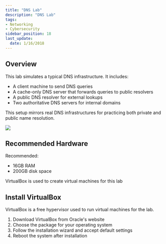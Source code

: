 ```yaml
---
title: "DNS Lab"
description: "DNS Lab"
tags: 
- Networking
- Cybersecurity
sidebar_position: 18
last_update:
  date: 1/16/2018
---
```




## Overview

This lab simulates a typical DNS infrastructure. It includes:

- A client machine to send DNS queries
- A cache-only DNS server that forwards queries to public resolvers
- A public DNS resolver for external lookups
- Two authoritative DNS servers for internal domains

This setup mirrors real DNS infrastructures for practicing both private and public name resolution.

<div class="img-center"> 

![](/img/docs/all-things-network-basics-dns-lab-config.png)

</div>


## Recommended Hardware

Recommended:

- 16GB RAM
- 200GB disk space

VirtualBox is used to create virtual machines for this lab

## Install VirtualBox

VirtualBox is a free hypervisor used to run virtual machines for the lab.

1. Download VirtualBox from Oracle's website
2. Choose the package for your operating system
3. Follow the installation wizard and accept default settings
4. Reboot the system after installation

